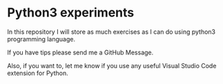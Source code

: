 # Python3 experiments

In this repository I will store as much exercises as I can do using python3 programming language.

If you have tips please send me a GitHub Message.

Also, if you want to, let me know if you use any useful Visual Studio Code extension for Python.
